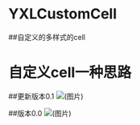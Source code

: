 # YXLCustomCell
##自定义的多样式的cell
# 自定义cell一种思路
##更新版本0.1
![(图片)](https://github.com/Yexinglong/YXLCustomCell/blob/master/123123123.gif?raw=true)


##版本0.0
![(图片)](http://upload-images.jianshu.io/upload_images/577689-41e5022e84685582.gif?imageMogr2/auto-orient/strip%7CimageView2/2/w/1240/q/100)
